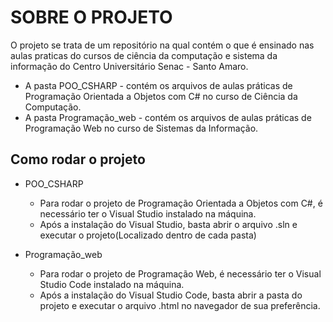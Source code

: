 # SOBRE O PROJETO

O projeto se trata de um repositório na qual contém o que é ensinado nas aulas praticas do cursos de ciência da computação e sistema da informação do Centro Universitário Senac - Santo Amaro.

- A pasta POO_CSHARP - contém os arquivos de aulas práticas de Programação Orientada a Objetos com C# no curso de Ciência da Computação.
- A pasta Programação_web - contém os arquivos de aulas práticas de Programação Web no curso de Sistemas da Informação.

## Como rodar o projeto

- POO_CSHARP

  - Para rodar o projeto de Programação Orientada a Objetos com C#, é necessário ter o Visual Studio instalado na máquina.
  - Após a instalação do Visual Studio, basta abrir o arquivo .sln e executar o projeto(Localizado dentro de cada pasta)

- Programação_web
  - Para rodar o projeto de Programação Web, é necessário ter o Visual Studio Code instalado na máquina.
  - Após a instalação do Visual Studio Code, basta abrir a pasta do projeto e executar o arquivo .html no navegador de sua preferência.
